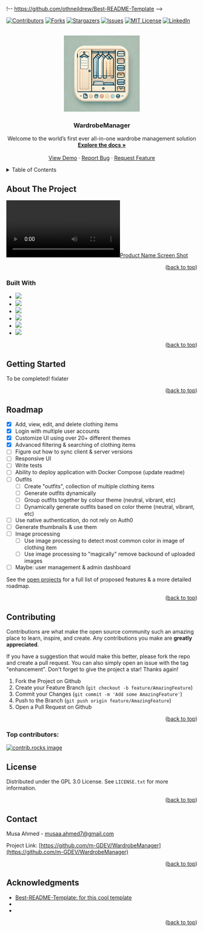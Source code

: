!-- https://github.com/othneildrew/Best-README-Template -->

[![Contributors][contributors-shield]][contributors-url]
[![Forks][forks-shield]][forks-url]
[![Stargazers][stars-shield]][stars-url]
[![Issues][issues-shield]][issues-url]
[![MIT License][license-shield]][license-url]
[![LinkedIn][linkedin-shield]][linkedin-url]

<!-- PROJECT LOGO -->
<br />
<div align="center">
  <a href="https://github.com/m-GDEV/WardrobeManager">
    <img src="WardrobeManager.Presentation/wwwroot/img/icon.webp" alt="Logo" width="200" height="200">
  </a>

<h3 align="center">WardrobeManager</h3>

  <p align="center">
    Welcome to the world’s first ever all-in-one wardrobe management solution
    <br />
    <a href="https://github.com/m-GDEV/WardrobeManager/tree/master/docs"><strong>Explore the docs »</strong></a>
    <br />
    <br />
    <a href="https://github.com/m-GDEV/WardrobeManager">View Demo</a>
    ·
    <a href="https://github.com/m-GDEV/WardrobeManager/issues/new">Report Bug</a>
    ·
    <a href="https://github.com/m-GDEV/WardrobeManager/issues/new">Request Feature</a>
  </p>
</div>



<!-- TABLE OF CONTENTS -->
<details>
  <summary>Table of Contents</summary>
  <ol>
    <li>
      <a href="#about-the-project">About The Project</a>
      <ul>
        <li><a href="#built-with">Built With</a></li>
      </ul>
    </li>
    <li>
      <a href="#getting-started">Getting Started</a>
      <ul>
        <li><a href="#prerequisites">Prerequisites</a></li>
        <li><a href="#installation">Installation</a></li>
      </ul>
    </li>
    <li><a href="#usage">Usage</a></li>
    <li><a href="#roadmap">Roadmap</a></li>
    <li><a href="#contributing">Contributing</a></li>
    <li><a href="#license">License</a></li>
    <li><a href="#contact">Contact</a></li>
    <li><a href="#acknowledgments">Acknowledgments</a></li>
  </ol>
</details>



<!-- ABOUT THE PROJECT -->
## About The Project

[![Product Name Screen Shot][product-screenshot]]()

<p align="right">(<a href="#readme-top">back to top</a>)</p>



### Built With

* ![](https://img.shields.io/badge/ASP.NET%20Web%20Api-512BD4?style=for-the-badge&logo=.NET&logoColor=white)
* ![](https://img.shields.io/badge/Blazor%20Web%20Assembly-512BD4?style=for-the-badge&logo=Blazor&logoColor=white)
* ![](https://img.shields.io/badge/TailwindCSS-06B6D4?style=for-the-badge&logo=tailwindcss&logoColor=white)
* ![](https://img.shields.io/badge/Daisyui-1AD1A5?style=for-the-badge&logo=daisyui&logoColor=white)
* ![](https://img.shields.io/badge/Bootstrap%20Icons-7952B3?style=for-the-badge&logo=bootstrap&logoColor=white)
* ![](https://img.shields.io/badge/Docker-2496ED?style=for-the-badge&logo=docker&logoColor=white)

<p align="right">(<a href="#readme-top">back to top</a>)</p>


<!-- GETTING STARTED -->
## Getting Started

To be completed! fixlater

<p align="right">(<a href="#readme-top">back to top</a>)</p>



<!-- USAGE EXAMPLES -->

<!--

## Usage

Use this space to show useful examples of how a project can be used. Additional screenshots, code examples and demos work well in this space. You may also link to more resources.

_For more examples, please refer to the [Documentation](https://example.com)_

<p align="right">(<a href="#readme-top">back to top</a>)</p>

-->

<!-- ROADMAP -->
## Roadmap

- [x] Add, view, edit, and delete clothing items
- [x] Login with multiple user accounts
- [x] Customize UI using over 20+ different themes
- [x] Advanced filtering & searching of clothing items
- [ ] Figure out how to sync client & server versions
- [ ] Responsive UI
- [ ] Write tests
- [ ] Ability to deploy application with Docker Compose (update readme)
- [ ] Outfits
  - [ ] Create "outfits", collection of multiple clothing items
  - [ ] Generate outfits dynamically
  - [ ] Group outfits together by colour theme (neutral, vibrant, etc)
  - [ ] Dynamically generate outfits based on color theme (neutral, vibrant, etc)
- [ ] Use native authentication, do not rely on Auth0
- [ ] Generate thumbnails & use them
- [ ] Image processing
  - [ ] Use image processing to detect most common color in image of clothing item
  - [ ] Use image processing to "magically" remove backound of uploaded images
- [ ] Maybe: user management & admin dashboard

See the [open projects](https://github.com/m-GDEV/WardrobeManager/projects) for a full list of proposed features & a more detailed roadmap.

<p align="right">(<a href="#readme-top">back to top</a>)</p>



<!-- CONTRIBUTING -->
## Contributing

Contributions are what make the open source community such an amazing place to learn, inspire, and create. Any contributions you make are **greatly appreciated**.

If you have a suggestion that would make this better, please fork the repo and create a pull request. You can also simply open an issue with the tag "enhancement".
Don't forget to give the project a star! Thanks again!

1. Fork the Project on Github
2. Create your Feature Branch (`git checkout -b feature/AmazingFeature`)
3. Commit your Changes (`git commit -m 'Add some AmazingFeature'`)
4. Push to the Branch (`git push origin feature/AmazingFeature`)
5. Open a Pull Request on Github

<p align="right">(<a href="#readme-top">back to top</a>)</p>

### Top contributors:

<a href="https://github.com/m-GDEV/WardrobeManager/graphs/contributors">
  <img src="https://contrib.rocks/image?repo=m-GDEV/WardrobeManager" alt="contrib.rocks image" />
</a>



<!-- LICENSE -->
## License

Distributed under the GPL 3.0 License. See `LICENSE.txt` for more information.

<p align="right">(<a href="#readme-top">back to top</a>)</p>



<!-- CONTACT -->
## Contact

Musa Ahmed - [musaa.ahmed7@gmail.com](mailto:musaa.ahmed7@gmail.com)

Project Link: [https://github.com/m-GDEV/WardrobeManager](https://github.com/m-GDEV/WardrobeManager)

<p align="right">(<a href="#readme-top">back to top</a>)</p>



<!-- ACKNOWLEDGMENTS -->
## Acknowledgments

* [Best-README-Template: for this cool template](https://github.com/othneildrew/Best-README-Template)
* []()
* []()

<p align="right">(<a href="#readme-top">back to top</a>)</p>



<!-- MARKDOWN LINKS & IMAGES -->
<!-- https://www.markdownguide.org/basic-syntax/#reference-style-links -->
[contributors-shield]: https://img.shields.io/github/contributors/m-GDEV/WardrobeManager.svg?style=for-the-badge
[contributors-url]: https://github.com/m-GDEV/WardrobeManager/graphs/contributors
[forks-shield]: https://img.shields.io/github/forks/m-GDEV/WardrobeManager.svg?style=for-the-badge
[forks-url]: https://github.com/m-GDEV/WardrobeManager/network/members
[stars-shield]: https://img.shields.io/github/stars/m-GDEV/WardrobeManager.svg?style=for-the-badge
[stars-url]: https://github.com/m-GDEV/WardrobeManager/stargazers
[issues-shield]: https://img.shields.io/github/issues/m-GDEV/WardrobeManager.svg?style=for-the-badge
[issues-url]: https://github.com/m-GDEV/WardrobeManager/issues
[license-shield]: https://img.shields.io/github/license/m-GDEV/WardrobeManager.svg?style=for-the-badge
[license-url]: https://github.com/m-GDEV/WardrobeManager/blob/master/LICENSE.txt
[linkedin-shield]: https://img.shields.io/badge/-LinkedIn-black.svg?style=for-the-badge&logo=linkedin&colorB=555
[linkedin-url]: https://linkedin.com/in/musa_ahmed
[product-screenshot]: docs/demo-video.mp4


